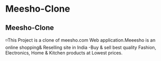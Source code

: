 # Meesho-Clone


## Meesho-Clone


◽This Project is a clone of meesho.com Web application.Meeesho is an online shopping& Reselling site in India -Buy & sell best quality Fashion, Electronics, Home & Kitchen products at Lowest prices.
